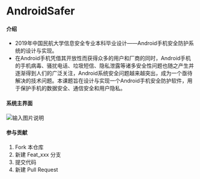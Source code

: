 # AndroidSafer

#### 介绍
- 2019年中国民航大学信息安全专业本科毕业设计——Android手机安全防护系统的设计与实现。
- 在Android手机凭借其开放性而获得众多的用户和厂商的同时，Android手机的手机病毒、骚扰电话、垃圾短信、隐私泄露等诸多安全性问题也随之产生并逐渐得到人们的广泛关注，Android系统安全问题越来越突出，成为一个亟待解决的技术问题。本课题旨在设计与实现一个Android手机安全防护软件，用于保护手机的数据安全、通信安全和用户隐私。
#### 系统主界面

![输入图片说明](https://images.gitee.com/uploads/images/2019/0516/155212_5a5484e0_2108662.png "QQ截图20190516155152.png")

#### 参与贡献

1. Fork 本仓库
2. 新建 Feat_xxx 分支
3. 提交代码
4. 新建 Pull Request
